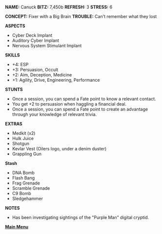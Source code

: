 **NAME:** Canuck
**BITZ:** 7,450b
**REFRESH:** 3
**STRESS:** 6

**CONCEPT:** Fixer with a Big Brain
**TROUBLE:** Can't remember what they lost

**ASPECTS** 
- Cyber Deck Implant
- Auditory Cyber Implant
- Nervous System Stimulant Implant

**SKILLS**
- +4: ESP
- +3: Persuasion, Occult
- +2: Aim, Deception, Medicine
- +1: Agility, Drive, Engineering, Performance

**STUNTS**
- Once a session, you can spend a Fate point to know a relevant contact.
- You get +2 to persuasion when haggling a financial deal.
- Once a session, you can spend a Fate point to create an advantage through your knowledge of relevant trivia.

**EXTRAS**
- Medkit (x2)
- Hulk Juice
- Shotgun
- Kevlar Vest (Oilers logo, under a denim duster)
- Grappling Gun 

**Stash**
- DNA Bomb 
- Flash Bang 
- Frag Grenade
- Scramble Grenade 
- C9 Bomb 
- Sledgehammer

**NOTES**
- Has been investigating sightings of the "Purple Man" digital cryptid.

 **[Main Menu](../README.md)**
